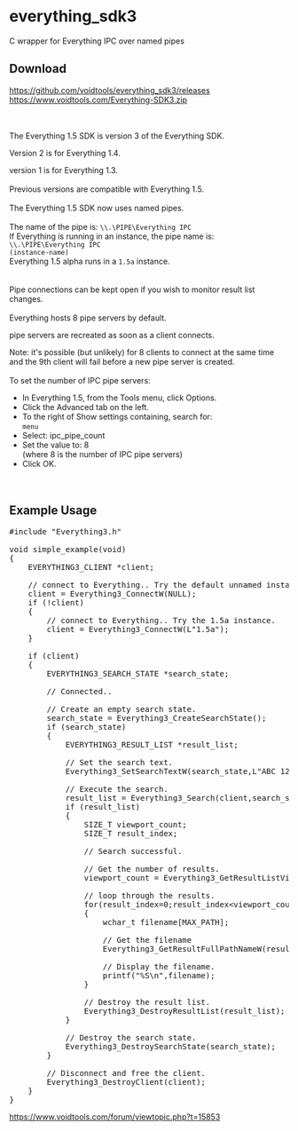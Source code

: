 # everything_sdk3
C wrapper for Everything IPC over named pipes

Download
--------

https://github.com/voidtools/everything_sdk3/releases<br/>
https://www.voidtools.com/Everything-SDK3.zip
<br/><br/><br/>



The Everything 1.5 SDK is version 3 of the Everything SDK.

Version 2 is for Everything 1.4.

version 1 is for Everything 1.3.
<br/><br/>
Previous versions are compatible with Everything 1.5.
<br/><br/>
The Everything 1.5 SDK now uses named pipes.
<br/><br/>
The name of the pipe is:
<code>\\\\.\PIPE\Everything IPC</code><br/>
If Everything is running in an instance, the pipe name is: <code>\\\\.\PIPE\Everything IPC (instance-name)</code><br/>
Everything 1.5 alpha runs in a <code>1.5a</code> instance.<br/>
<br/><br/>
Pipe connections can be kept open if you wish to monitor result list changes.
<br/><br/>
Everything hosts 8 pipe servers by default.

pipe servers are recreated as soon as a client connects.

Note: it's possible (but unlikely) for 8 clients to connect at the same time and the 9th client will fail before a new pipe server is created.
<br/><br/>
To set the number of IPC pipe servers:

*    In Everything 1.5, from the Tools menu, click Options.
*    Click the Advanced tab on the left.
*    To the right of Show settings containing, search for:<br/>
     <code>menu</code>
*    Select: ipc_pipe_count
*    Set the value to: 8<br/>
     (where 8 is the number of IPC pipe servers)
*    Click OK.
<br/><br/><br/>


Example Usage
-------------

<pre>
#include "Everything3.h"

void simple_example(void)
{
	EVERYTHING3_CLIENT *client;

	// connect to Everything.. Try the default unnamed instance first.
	client = Everything3_ConnectW(NULL);
	if (!client)
	{
		// connect to Everything.. Try the 1.5a instance.
		client = Everything3_ConnectW(L"1.5a");
	}

	if (client)
	{
		EVERYTHING3_SEARCH_STATE *search_state;

		// Connected..
		
		// Create an empty search state.
		search_state = Everything3_CreateSearchState();
		if (search_state)
		{
			EVERYTHING3_RESULT_LIST *result_list;

			// Set the search text.
			Everything3_SetSearchTextW(search_state,L"ABC 123");
			
			// Execute the search.
			result_list = Everything3_Search(client,search_state);
			if (result_list)
			{
				SIZE_T viewport_count;
				SIZE_T result_index;
				
				// Search successful.

				// Get the number of results.
				viewport_count = Everything3_GetResultListViewportCount(result_list);
				
				// loop through the results.
				for(result_index=0;result_index&lt;viewport_count;result_index++)
				{
					wchar_t filename[MAX_PATH];

					// Get the filename
					Everything3_GetResultFullPathNameW(result_list,result_index,filename,MAX_PATH);
					
					// Display the filename.
					printf("%S\n",filename);
				}
				
				// Destroy the result list.
				Everything3_DestroyResultList(result_list);
			}

			// Destroy the search state.
			Everything3_DestroySearchState(search_state);
		}
		
		// Disconnect and free the client.
		Everything3_DestroyClient(client);
	}
}
</pre>

https://www.voidtools.com/forum/viewtopic.php?t=15853
